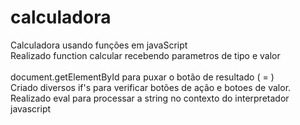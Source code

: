 # calculadora
Calculadora usando funções em javaScript<br>
Realizado function calcular recebendo parametros de tipo e valor<br><br>
document.getElementById para puxar o botão de resultado ( = )<br>
Criado diversos if's para verificar botões de ação e botoes de valor.<br>
Realizado eval para processar a  string no contexto do interpretador javascript<br>

